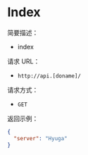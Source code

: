 # Index

简要描述：

- index

请求 URL：

- `http://api.[doname]/`

请求方式：

- `GET`

返回示例：

```json
{
  "server": "Hyuga"
}
```
